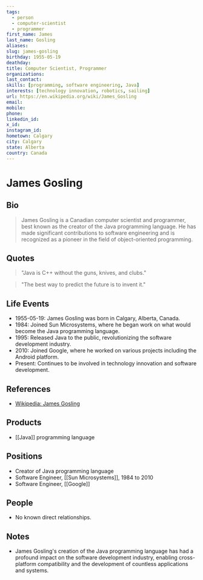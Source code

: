 ```yaml
---
tags:
  - person
  - computer-scientist
  - programmer
first_name: James
last_name: Gosling
aliases: 
slug: james-gosling
birthday: 1955-05-19
deathday: 
title: Computer Scientist, Programmer
organizations: 
last_contact: 
skills: [programming, software engineering, Java]
interests: [technology innovation, robotics, sailing]
url: https://en.wikipedia.org/wiki/James_Gosling
email: 
mobile: 
phone: 
linkedin_id: 
x_id: 
instagram_id: 
hometown: Calgary
city: Calgary
state: Alberta
country: Canada
---
```


# James Gosling

## Bio

> James Gosling is a Canadian computer scientist and programmer, best known as the creator of the Java programming language. He has made significant contributions to software engineering and is recognized as a pioneer in the field of object-oriented programming.

## Quotes

> "Java is C++ without the guns, knives, and clubs."

> "The best way to predict the future is to invent it."

## Life Events

- 1955-05-19: James Gosling was born in Calgary, Alberta, Canada.
- 1984: Joined Sun Microsystems, where he began work on what would become the Java programming language.
- 1995: Released Java to the public, revolutionizing the software development industry.
- 2010: Joined Google, where he worked on various projects including the Android platform.
- Present: Continues to be involved in technology innovation and software development.

## References

- [Wikipedia: James Gosling](https://en.wikipedia.org/wiki/James_Gosling)

## Products

- [[Java]] programming language

## Positions

- Creator of Java programming language
- Software Engineer, [[Sun Microsystems]], 1984 to 2010
- Software Engineer, [[Google]]

## People

- No known direct relationships.

## Notes

- James Gosling's creation of the Java programming language has had a profound impact on the software development industry, enabling cross-platform compatibility and the development of countless applications and systems.
